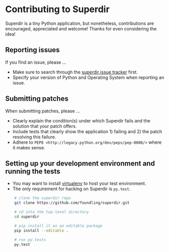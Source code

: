 # Contributing to Superdir

Superdir is a tiny Python application, but nonetheless, contributions are encouraged, appreciated and welcome! Thanks for even considering the idea!

## Reporting issues

If you find an issue, please ...

- Make sure to search through the [superdir issue tracker](https://github.com/foundling/superdir/issues) first.
- Specify your version of Python and Operating System when reporting an issue.

## Submitting patches

When submitting patches, please ...

- Clearly explain the condition(s) under which Superdir fails and the solution that your patch offers.
- Include tests that clearly show the application 1) failing and 2) the patch resolving this failure.
- Adhere to `PEP8 <http://legacy.python.org/dev/peps/pep-0008/>` where it makes sense.

## Setting up your development environment and running the tests

- You may want to install [virtualenv](https://virtualenv.pypa.io/en/stable/) to host your test environment.
- The only requirement for hacking on Superdir is `py.test`. 

````bash
    # clone the superdir repo
    git clone https://github.com/foundling/superdir.git

    # cd into the top-level directory 
    cd superdir

    # pip install it as an editable package
    pip install --editable .

    # run py.tests
    py.test
````

